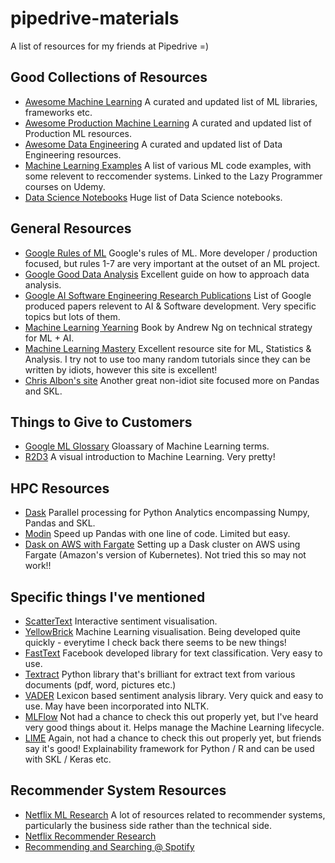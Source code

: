 # pipedrive-materials

A list of resources for my friends at Pipedrive =)

## Good Collections of Resources

* [Awesome Machine Learning](https://github.com/josephmisiti/awesome-machine-learning) A curated and updated list of ML libraries, frameworks etc.
* [Awesome Production Machine Learning](https://github.com/EthicalML/awesome-production-machine-learning) A curated and updated list of Production ML resources.
* [Awesome Data Engineering](https://github.com/igorbarinov/awesome-data-engineering) A curated and updated list of Data Engineering resources.
* [Machine Learning Examples](https://github.com/lazyprogrammer/machine_learning_examples) A list of various ML code examples, with some relevent to reccomender systems. Linked to the Lazy Programmer courses on Udemy.
* [Data Science Notebooks](https://github.com/donnemartin/data-science-ipython-notebooks) Huge list of Data Science notebooks.

## General Resources

* [Google Rules of ML](https://developers.google.com/machine-learning/guides/rules-of-ml) Google's rules of ML. More developer / production focused, but rules 1-7 are very important at the outset of an ML project.
* [Google Good Data Analysis](https://developers.google.com/machine-learning/guides/good-data-analysis) Excellent guide on how to approach data analysis.
* [Google AI Software Engineering Research Publications](https://ai.google/research/pubs/?area=SoftwareEngineering) List of Google produced papers relevent to AI & Software development. Very specific topics but lots of them.
* [Machine Learning Yearning](https://docs.wixstatic.com/ugd/90cb81_986a76c2e182457c951d1f649bbe05f3.pdf) Book by Andrew Ng on technical strategy for ML + AI.
* [Machine Learning Mastery](https://machinelearningmastery.com/about/) Excellent resource site for ML, Statistics & Analysis. I try not to use too many random tutorials since they can be written by idiots, however this site is excellent!
* [Chris Albon's site](https://chrisalbon.com/) Another great non-idiot site focused more on Pandas and SKL.

## Things to Give to Customers

* [Google ML Glossary](https://developers.google.com/machine-learning/glossary) Gloassary of Machine Learning terms.
* [R2D3](http://www.r2d3.us/) A visual introduction to Machine Learning. Very pretty!

## HPC Resources

* [Dask](https://dask.org/) Parallel processing for Python Analytics encompassing Numpy, Pandas and SKL.
* [Modin](https://github.com/modin-project/modin) Speed up Pandas with one line of code. Limited but easy.
* [Dask on AWS with Fargate](https://gist.github.com/jacobtomlinson/ee5ba79228e42bcc9975faf0179c3d1a) Setting up a Dask cluster on AWS using Fargate (Amazon's version of Kubernetes). Not tried this so may not work!!

## Specific things I've mentioned

* [ScatterText](https://github.com/JasonKessler/scattertext) Interactive sentiment visualisation.
* [YellowBrick](https://www.scikit-yb.org/en/latest/) Machine Learning visualisation. Being developed quite quickly - everytime I check back there seems to be new things!
* [FastText](https://fasttext.cc/) Facebook developed library for text classification. Very easy to use.
* [Textract](https://github.com/deanmalmgren/textract) Python library that's brilliant for extract text from various documents (pdf, word, pictures etc.)
* [VADER](https://github.com/cjhutto/vaderSentiment) Lexicon based sentiment analysis library. Very quick and easy to use. May have been incorporated into NLTK.
* [MLFlow](https://mlflow.org/) Not had a chance to check this out properly yet, but I've heard very good things about it. Helps manage the Machine Learning lifecycle.
* [LIME](https://github.com/marcotcr/lime) Again, not had a chance to check this out properly yet, but friends say it's good! Explainability framework for Python / R and can be used with SKL / Keras etc.

## Recommender System Resources

* [Netflix ML Research](https://research.netflix.com/research-area/machine-learning) A lot of resources related to recommender systems, particularly the business side rather than the technical side.
* [Netflix Recommender Research](https://research.netflix.com/research-area/recommendations)
* [Recommending and Searching @ Spotify](https://www.slideshare.net/mounialalmas/recommending-and-searching-research-spotify)
